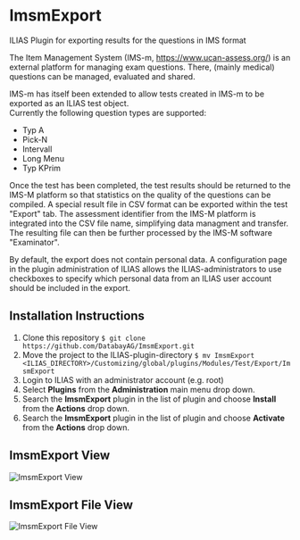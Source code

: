 # ImsmExport
ILIAS Plugin for exporting results for the questions in IMS format 

The Item Management System (IMS-m, https://www.ucan-assess.org/) is an external platform for managing exam questions. 
There, (mainly medical) questions can be managed, evaluated and shared.
 
IMS-m has itself been extended to allow tests created in IMS-m to be exported as an ILIAS test object.  
Currently the following question types are  supported:

* Typ A
* Pick-N
* Intervall
* Long Menu
* Typ KPrim

Once the test has been completed, the test results should be returned to the IMS-M platform  so that statistics on the quality of the questions can be compiled.  A special result file in CSV format can be exported within the test "Export" tab. The assessment identifier from the IMS-M platform is integrated into the CSV file name, simplifying data managment and transfer. The resulting file can then be further processed by the IMS-M software "Examinator".

By default, the export does not contain personal data. A configuration page in the plugin administration of ILIAS allows the ILIAS-administrators to use checkboxes to specify which personal data from an ILIAS user account should be included in the export. 


## Installation Instructions
1. Clone this repository 
   `$ git clone https://github.com/DatabayAG/ImsmExport.git`
2. Move the project to the ILIAS-plugin-directory
   `$ mv ImsmExport <ILIAS_DIRECTORY>/Customizing/global/plugins/Modules/Test/Export/ImsmExport`
3. Login to ILIAS with an administrator account (e.g. root)
4. Select **Plugins** from the **Administration** main menu drop down.
5. Search the **ImsmExport** plugin in the list of plugin and choose **Install** from the **Actions** drop down.
6. Search the **ImsmExport** plugin in the list of plugin and choose **Activate** from the **Actions** drop down.


## ImsmExport  View
![ImsmExport View](https://databayag.github.io/ImsmExport/IMSm_export.png)

## ImsmExport  File View
![ImsmExport File View](https://databayag.github.io/ImsmExport/imsm_export_file.png)
